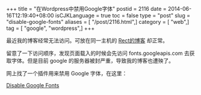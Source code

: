 +++
title = "在Wordpress中禁用Google字体"
postid = 2116
date = 2014-06-16T12:19:40+08:00
isCJKLanguage = true
toc = false
type = "post"
slug = "disable-google-fonts"
aliases = [ "/post/2116.html",]
category = [ "web",]
tag = [ "google", "wordpress",]
+++


最近我的博客经常无法访问。可放在同一主机的 [Rect的博客](http://www.shadowkong.com/) 却正常。

留意了一下访问顺序，发现页面载入的时候会先访问 fonts.googleapis.com 去获取字体。但是目前 google 的服务器被封严重，导致我的博客也遭殃了。

网上找了一个插件用来禁用 Google 字体，在这里：

[Disable Google Fonts](http://blog.milandinic.com/wordpress/plugins/disable-google-fonts/)


